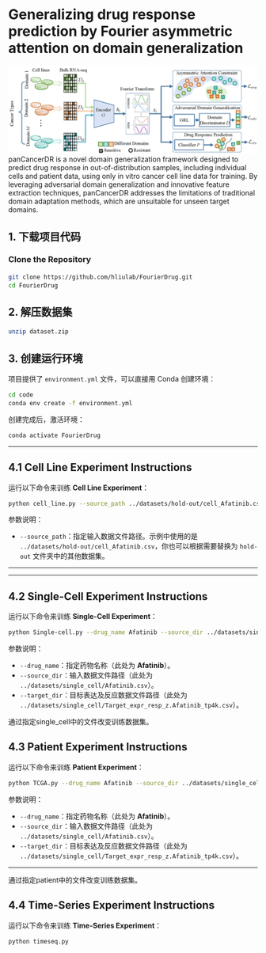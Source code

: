 # Generalizing drug response prediction by Fourier asymmetric attention on domain generalization
![Screenshot](framework.png)
panCancerDR is a novel domain generalization framework designed to predict drug response in out-of-distribution samples, including individual cells and patient data, using only in vitro cancer cell line data for training. By leveraging adversarial domain generalization and innovative feature extraction techniques, panCancerDR addresses the limitations of traditional domain adaptation methods, which are unsuitable for unseen target domains.


## **1. 下载项目代码**

### Clone the Repository

~~~bash
git clone https://github.com/hliulab/FourierDrug.git
cd FourierDrug
~~~

## **2. 解压数据集**

~~~bash
unzip dataset.zip
~~~

## 3. 创建运行环境

项目提供了 `environment.yml` 文件，可以直接用 Conda 创建环境：

```bash
cd code
conda env create -f environment.yml
```

创建完成后，激活环境：

```bash
conda activate FourierDrug
```

------

## 4.1 Cell Line Experiment Instructions

运行以下命令来训练 **Cell Line Experiment**：

```bash
python cell_line.py --source_path ../datasets/hold-out/cell_Afatinib.csv
```

参数说明：

- `--source_path`：指定输入数据文件路径。示例中使用的是 `../datasets/hold-out/cell_Afatinib.csv`，你也可以根据需要替换为 `hold-out` 文件夹中的其他数据集。

------



------

## 4.2 Single-Cell Experiment Instructions

运行以下命令来训练 **Single-Cell Experiment**：

```bash
python Single-cell.py --drug_name Afatinib --source_dir ../datasets/single_cell/Afatinib.csv --target_dir ../datasets/single_cell/Target_expr_resp_z.Afatinib_tp4k.csv
```

参数说明：

- `--drug_name`：指定药物名称（此处为 **Afatinib**）。
- `--source_dir`：输入数据文件路径（此处为 `../datasets/single_cell/Afatinib.csv`）。
- `--target_dir`：目标表达及反应数据文件路径（此处为 `../datasets/single_cell/Target_expr_resp_z.Afatinib_tp4k.csv`）。

通过指定single_cell中的文件改变训练数据集。

## 4.3 Patient Experiment Instructions

运行以下命令来训练 **Patient Experiment**：

```bash
python TCGA.py --drug_name Afatinib --source_dir ../datasets/single_cell/Afatinib.csv --target_dir ../datasets/single_cell/Target_expr_resp_z.Afatinib_tp4k.csv
```

参数说明：

- `--drug_name`：指定药物名称（此处为 **Afatinib**）。
- `--source_dir`：输入数据文件路径（此处为 `../datasets/single_cell/Afatinib.csv`）。
- `--target_dir`：目标表达及反应数据文件路径（此处为 `../datasets/single_cell/Target_expr_resp_z.Afatinib_tp4k.csv`）。

------

通过指定patient中的文件改变训练数据集。

## 4.4 Time-Series Experiment Instructions

运行以下命令来训练 **Time-Series Experiment**：

```bash
python timeseq.py
```
